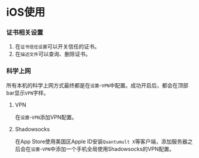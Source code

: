 # iOS使用

### 证书相关设置
1. 在`证书信任设置`可以开关信任的证书。
2. 在`描述文件`可以查询、删除证书。

### 科学上网
所有本机的科学上网方式最终都是在`设置`-`VPN`中配置。成功开启后，都会在顶部bar显示`VPN`字样。

1. VPN

    在`设置`-`VPN`添加VPN配置。
2. Shadowsocks

    在App Store使用美国区Apple ID安装`Quantumult X`等客户端，添加服务器之后会在`设置`-`VPN`中添加一个手机全局使用Shadowsocks的VPN配置。
